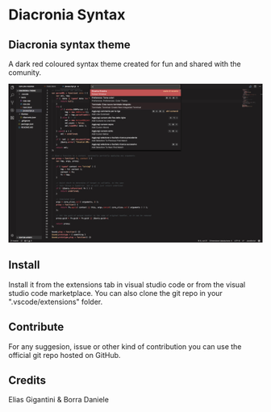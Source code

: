# Diacronia Syntax
## Diacronia syntax theme
A dark red coloured syntax theme created for fun and shared with the comunity.

![Screen](https://raw.githubusercontent.com/weelsiix/Diacronia-Syntax/master/Screenshots/Schermata%202017-12-25%20alle%2001.57.30.png)
## Install
Install it from the extensions tab in visual studio code or from the visual studio code marketplace. You can also clone the git repo in your ".vscode/extensions" folder.
## Contribute
For any suggesion, issue or other kind of contribution you can use the official git repo hosted on GitHub.
## Credits
Elias Gigantini & Borra Daniele